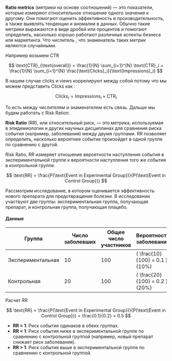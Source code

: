 **Ratio metrics** (метрики на основе соотношений) — это показатели, которые измеряют относительное отношение одного значения к другому. Они помогают оценить эффективность и производительность, а также выявлять тенденции и аномалии в данных. Обычно такие метрики выражаются в виде дробей или процентов и помогают определить, насколько хорошо работают различные аспекты бизнеса или маркетинга. Что числитель , что знаменатель таких метрик являются случайными. 

Например возьмем CTR

$$
\text{CTR}_{\text{overall}} = \frac{1}{N} \sum_{i=1}^{N} \text{CTR}_i = \frac{1}{N} \sum_{i=1}^{N} \frac{\text{Clicks}_i}{\text{Impressions}_i}
$$

В нашем случае clicks и views коррелируют между собой потому что мы можем представить Clicks как : 

$$
\text{Clicks}_i = \text{Impressions}_i \times \text{CTR}_i
$$

То есть между числителям и знаменателем есть связь. Дальше мы будем работать с Risk Ration. 

**Risk Ratio** (RR), или относительный риск, — это метрика, используемая в эпидемиологии и других научных дисциплинах для сравнения риска события (например, заболевания) между двумя группами. RR позволяет определить, насколько вероятнее событие произойдет в одной группе по сравнению с другой.

Risk Ratio, RR  измеряет отношение вероятности наступления события в экспериментальной группе к вероятности наступления того же события в контрольной группе.

$$
\text{RR} = \frac{P(\text{Event in Experimental Group})}{P(\text{Event in Control Group})}
$$


Рассмотрим исследование, в котором оценивается эффективность нового препарата для предотвращения болезни. В исследовании участвуют две группы: экспериментальная группа, получающая препарат, и контрольная группа, получающая плацебо.

#### Данные

| Группа                | Число заболевших | Общее число участников | Вероятность заболевания |
|-----------------------|------------------|------------------------|-------------------------|
| Экспериментальная     | 10               | 100                    | \( \frac{10}{100} = 0.1 \) (10%) |
| Контрольная           | 20               | 100                    | \( \frac{20}{100} = 0.2 \) (20%) |

Расчет RR

$$
\text{RR} = \frac{P(\text{Event in Experimental Group})}{P(\text{Event in Control Group})} = \frac{0.1}{0.2} = 0.5
$$

- **RR = 1**: Риск события одинаков в обеих группах.
- **RR < 1**: Риск события ниже в экспериментальной группе по сравнению с контрольной группой (например, новый препарат снижает риск заболевания).
- **RR > 1**: Риск события выше в экспериментальной группе по сравнению с контрольной группой.

